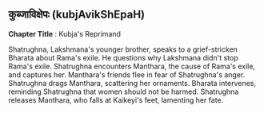 ## कुब्जाविक्षेपः (kubjAvikShEpaH)
**Chapter Title** : Kubja's Reprimand

Shatrughna, Lakshmana's younger brother, speaks to a grief-stricken Bharata about Rama's exile. He questions why Lakshmana didn't stop Rama's exile. Shatrughna encounters Manthara, the cause of Rama's exile, and captures her. Manthara's friends flee in fear of Shatrughna's anger. Shatrughna drags Manthara, scattering her ornaments. Bharata intervenes, reminding Shatrughna that women should not be harmed. Shatrughna releases Manthara, who falls at Kaikeyi's feet, lamenting her fate.